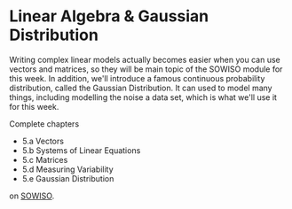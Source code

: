 
# Linear Algebra & Gaussian Distribution

Writing complex linear models actually becomes easier when you can use vectors
and matrices, so they will be main topic of the SOWISO module for this week. In
addition, we'll introduce a famous continuous probability distribution, called
the Gaussian Distribution. It can used to model many things, including
modelling the noise a data set, which is what we'll use it for this week.

Complete chapters

* 5.a Vectors
* 5.b Systems of Linear Equations
* 5.c Matrices
* 5.d Measuring Variability
* 5.e Gaussian Distribution

on [SOWISO](https://uva.sowiso.nl/).

